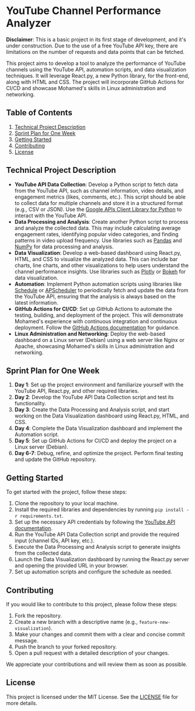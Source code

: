# YouTube Channel Performance Analyzer

**Disclaimer**: This is a basic project in its first stage of development, and it's under construction. Due to the use of a free YouTube API key, there are limitations on the number of requests and data points that can be fetched. 

This project aims to develop a tool to analyze the performance of YouTube channels using the YouTube API, automation scripts, and data visualization techniques. It will leverage React.py, a new Python library, for the front-end, along with HTML and CSS. The project will incorporate GitHub Actions for CI/CD and showcase Mohamed's skills in Linux administration and networking.

## Table of Contents

1. [Technical Project Description](#technical-project-description)
2. [Sprint Plan for One Week](#sprint-plan-for-one-week)
3. [Getting Started](#getting-started)
4. [Contributing](#contributing)
5. [License](#license)

## Technical Project Description

- **YouTube API Data Collection**: Develop a Python script to fetch data from the YouTube API, such as channel information, video details, and engagement metrics (likes, comments, etc.). This script should be able to collect data for multiple channels and store it in a structured format (e.g., CSV or JSON). Use the [Google APIs Client Library for Python](https://developers.google.com/youtube/v3/quickstart/python) to interact with the YouTube API.
- **Data Processing and Analysis**: Create another Python script to process and analyze the collected data. This may include calculating average engagement rates, identifying popular video categories, and finding patterns in video upload frequency. Use libraries such as [Pandas](https://pandas.pydata.org/) and [NumPy](https://numpy.org/) for data processing and analysis.
- **Data Visualization**: Develop a web-based dashboard using React.py, HTML, and CSS to visualize the analyzed data. This can include bar charts, line charts, and other visualizations to help users understand the channel performance insights. Use libraries such as [Plotly](https://plotly.com/python/) or [Bokeh](https://bokeh.org/) for data visualization.
- **Automation**: Implement Python automation scripts using libraries like [Schedule](https://schedule.readthedocs.io/en/stable/) or [APScheduler](https://apscheduler.readthedocs.io/en/stable/) to periodically fetch and update the data from the YouTube API, ensuring that the analysis is always based on the latest information.
- **GitHub Actions for CI/CD**: Set up GitHub Actions to automate the testing, building, and deployment of the project. This will demonstrate Mohamed's experience with continuous integration and continuous deployment. Follow the [GitHub Actions documentation](https://docs.github.com/en/actions) for guidance.
- **Linux Administration and Networking**: Deploy the web-based dashboard on a Linux server (Debian) using a web server like Nginx or Apache, showcasing Mohamed's skills in Linux administration and networking.

## Sprint Plan for One Week

1. **Day 1**: Set up the project environment and familiarize yourself with the YouTube API, React.py, and other required libraries.
2. **Day 2**: Develop the YouTube API Data Collection script and test its functionality.
3. **Day 3**: Create the Data Processing and Analysis script, and start working on the Data Visualization dashboard using React.py, HTML, and CSS.
4. **Day 4**: Complete the Data Visualization dashboard and implement the Automation script.
5. **Day 5**: Set up GitHub Actions for CI/CD and deploy the project on a Linux server (Debian).
6. **Day 6-7**: Debug, refine, and optimize the project. Perform final testing and update the GitHub repository.

## Getting Started

To get started with the project, follow these steps:

1. Clone the repository to your local machine.
2. Install the required libraries and dependencies by running `pip install -r requirements.txt`.
3. Set up the necessary API credentials by following the [YouTube API documentation](https://developers.google.com/youtube/v3/getting-started).
4. Run the YouTube API Data Collection script and provide the required input (channel IDs, API key, etc.).
5. Execute the Data Processing and Analysis script to generate insights from the collected data.
6. Launch the Data Visualization dashboard by running the React.py server and opening the provided URL in your browser.
7. Set up automation scripts and configure the schedule as needed.

## Contributing

If you would like to contribute to this project, please follow these steps:

1. Fork the repository.
2. Create a new branch with a descriptive name (e.g., `feature-new-visualization`).
3. Make your changes and commit them with a clear and concise commit message.
4. Push the branch to your forked repository.
5. Open a pull request with a detailed description of your changes.

We appreciate your contributions and will review them as soon as possible.

## License

This project is licensed under the MIT License. See the [LICENSE](LICENSE) file for more details.